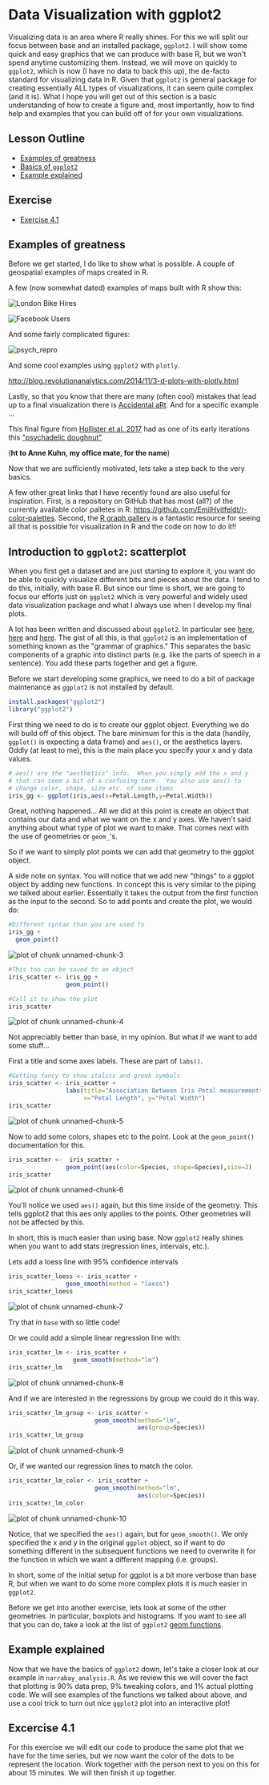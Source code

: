 


# Data Visualization with ggplot2

Visualizing  data is an area where R really shines.  For this we will split our focus between base and an installed package, `ggplot2`.  I will show some quick and easy graphics that we can produce with base R, but we won't spend anytime customizing them. Instead, we will move on quickly to `ggplot2`, which is now (I have no data to back this up), the de-facto standard for visualizing data in R.  Given that `ggplot2` is general package for creating essentially ALL types of visualizations, it can seem quite complex (and it is).  What I hope you will get out of this section is a basic understanding of how to create a figure and, most importantly, how to find help and examples that you can build off of for your own visualizations.

## Lesson Outline
- [Examples of greatness](#examples-of-greatness)
- [Basics of `ggplot2`](#basics-of-ggplot2)
- [Example explained](#example-explained)

## Exercise
- [Exercise 4.1](#exercise-41)

## Examples of greatness
Before we get started, I do like to show what is possible.  A couple of geospatial examples of maps created in R.

A few (now somewhat dated) examples of maps built with R show this:

![London Bike Hires](http://spatialanalysis.co.uk/wp-content/uploads/2012/02/bike_ggplot.png)

![Facebook Users](http://media.economist.com/sites/default/files/imagecache/original-size/FbMap.jpg)

And some fairly complicated figures:

![psych_repro](https://d2ufo47lrtsv5s.cloudfront.net/content/sci/349/6251/aac4716/F1.large.jpg?width=800&height=600&carousel=1)

And some cool examples using `ggplot2` with `plotly`.

<http://blog.revolutionanalytics.com/2014/11/3-d-plots-with-plotly.html>

Lastly, so that you know that there are many (often cool) mistakes that lead up to a final visualization there is [Accidental aRt](http://accidental-art.tumblr.com/).  And for a specific example ...

This final figure from [Hollister et al. 2017](http://onlinelibrary.wiley.com/enhanced/figures/doi/10.1002/ecs2.1321#figure-viewer-ecs21321-fig-0011) had as one of its early iterations this ["psychadelic doughnut"](http://accidental-art.tumblr.com/post/96720455195/was-trying-to-mess-with-projections-in-ggplot)

(**ht to Anne Kuhn, my office mate, for the name**)

Now that we are sufficiently motivated, lets take a step back to the very basics.

A few other great links that I have recently found are also useful for inspiration.  First, is a repository on GitHub that has most (all?) of the currently available color palletes in R: <https://github.com/EmilHvitfeldt/r-color-palettes>.  Second, the [R graph gallery](https://www.r-graph-gallery.com/) is a fantastic resource for seeing all that is possible for visualization in R and the code on how to do it!!

## Introduction to `ggplot2`: scatterplot
When you first get a dataset and are just starting to explore it, you want do be able to quickly visualize different bits and pieces about the data.  I tend to do this, initially, with base R. But since our time is short, we are going to focus our efforts just on `ggplot2` which is very powerful and widely used data visualization package and what I always use when I develop my final plots.

A lot has been written and discussed about `ggplot2`.  In particular see [here](http://ggplot2.org/), [here](http://docs.ggplot2.org/current/) and [here](https://github.com/karthikram/ggplot-lecture).  The gist of all this, is that `ggplot2` is an implementation of something known as the "grammar of graphics."  This separates the basic components of a graphic into distinct parts (e.g. like the parts of speech in a sentence).  You add these parts together and get a figure.

Before we start developing some graphics, we need to do a bit of package maintenance as `ggplot2` is not installed by default.


```r
install.packages("ggplot2")
library("ggplot2")
```

First thing we need to do is to create our ggplot object.  Everything we do will build off of this object.  The bare minimum for this is the data (handily, `ggplot()` is expecting a data frame) and `aes()`, or the aesthetics layers.  Oddly (at least to me), this is the main place you specify your x and y data values.


```r
# aes() are the "aesthetics" info.  When you simply add the x and y
# that can seem a bit of a confusing term.  You also use aes() to 
# change color, shape, size etc. of some items 
iris_gg <- ggplot(iris,aes(x=Petal.Length,y=Petal.Width))
```

Great, nothing happened...  All we did at this point is create an object that contains our data and what we want on the x and y axes.  We haven't said anything about what type of plot we want to make.  That comes next with the use of geometries or `geom_`'s.  

So if we want to simply plot points we can add that geometry to the ggplot object.  

A side note on syntax.  You will notice that we add new "things" to a ggplot object by adding new functions.  In concept this is very similar to the piping we talked about earlier.  Essentially it takes the output from the first function as the input to the second.  So to add points and create the plot, we would do:



```r
#Different syntax than you are used to
iris_gg + 
  geom_point()
```

![plot of chunk unnamed-chunk-3](figures/unnamed-chunk-3-1.png)


```r
#This too can be saved to an object
iris_scatter <- iris_gg +
                geom_point()

#Call it to show the plot
iris_scatter
```

![plot of chunk unnamed-chunk-4](figures/unnamed-chunk-4-1.png)

Not appreciably better than base, in my opinion.  But what if we want to add some stuff...

First a title and some axes labels.  These are part of `labs()`.



```r
#Getting fancy to show italics and greek symbols
iris_scatter <- iris_scatter +
                labs(title="Association Between Iris Petal measurements",
                     x="Petal Length", y="Petal Width")
iris_scatter
```

![plot of chunk unnamed-chunk-5](figures/unnamed-chunk-5-1.png)

Now to add some colors, shapes etc to the point.  Look at the `geom_point()` documentation for this.


```r
iris_scatter <-  iris_scatter +
                geom_point(aes(color=Species, shape=Species),size=2)
iris_scatter
```

![plot of chunk unnamed-chunk-6](figures/unnamed-chunk-6-1.png)

You'll notice we used `aes()` again, but this time inside of the geometry.  This tells ggplot2 that this aes only applies to the points.  Other geometries will not be affected by this.

In short, this is much easier than using base.  Now `ggplot2` really shines when you want to add stats (regression lines, intervals, etc.). 

Lets add a loess line with 95% confidence intervals



```r
iris_scatter_loess <- iris_scatter +
                geom_smooth(method = "loess")
iris_scatter_loess
```

![plot of chunk unnamed-chunk-7](figures/unnamed-chunk-7-1.png)

Try that in `base` with so little code!

Or we could add a simple linear regression line with:



```r
iris_scatter_lm <- iris_scatter +
                  geom_smooth(method="lm")
iris_scatter_lm
```

![plot of chunk unnamed-chunk-8](figures/unnamed-chunk-8-1.png)

And if we are interested in the regressions by group we could do it this way.



```r
iris_scatter_lm_group <- iris_scatter +
                        geom_smooth(method="lm", 
                                    aes(group=Species))
iris_scatter_lm_group
```

![plot of chunk unnamed-chunk-9](figures/unnamed-chunk-9-1.png)

Or, if we wanted our regression lines to match the color.


```r
iris_scatter_lm_color <- iris_scatter +
                        geom_smooth(method="lm", 
                                    aes(color=Species))
iris_scatter_lm_color
```

![plot of chunk unnamed-chunk-10](figures/unnamed-chunk-10-1.png)

Notice, that we specified the `aes()` again, but for `geom_smooth()`.  We only specified the x and y in the original `ggplot` object, so if want to do something different in the subsequent functions we need to overwrite it for the function in which we want a different mapping (i.e. groups).

In short, some of the initial setup for ggplot is a bit more verbose than base R, but when we want to do some more complex plots it is much easier in `ggplot2`.  

Before we get into another exercise, lets look at some of the other geometries.  In particular, boxplots and histograms.  If you want to see all that you can do, take a look at the list of `ggplot2` [geom functions](http://docs.ggplot2.org/current/).

## Example explained
Now that we have the basics of `ggplot2` down, let's take a closer look at our example in `narrabay_analysis.R`.  As we review this we will cover the fact that plotting is 90% data prep, 9% tweaking colors, and 1% actual plotting code.  We will see examples of the functions we talked about above, and use a cool trick to turn out nice `ggplot2` plot into an interactive plot!  

## Excercise 4.1
For this exercise we will edit our code to produce the same plot that we have for the time series, but we now want the color of the dots to be represent the location.  Work together with the person next to you on this for about 15 minutes.  We will then finish it up together.
